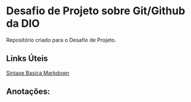 # Desafio de Projeto sobre Git/Github da DIO

Repositório criado para o Desafio de Projeto.

## Links Úteis
[Sintaxe Basica Markdown](https://www.Markdownguide.org/basic.syntax/)

## Anotações:
